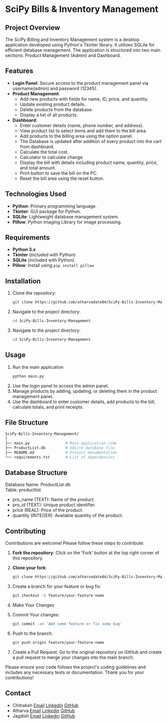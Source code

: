 # SciPy Bills & Inventory Management

## Project Overview
The SciPy Billing and Inventory Management system is a desktop application developed using Python's Tkinter library. It utilizes SQLite for efficient database management. The application is structured into two main sections: Product Management (Admin) and Dashboard.

## Features
- **Login Panel**: Secure access to the product management panel via username(admin) and password (12345).
- **Product Management**:
  - Add new products with fields for name, ID, price, and quantity.
  - Update existing product details.
  - Delete products from the database.
  - Display a list of all products.
- **Dashboard**:
  - Enter customer details (name, phone number, and address).
  - View product list to select items and add them to the bill area.
  - Add products to the billing area using the option panel.
  - The Database is updated after addition of every product into the cart from dashboard.
  - Calculate the total cost.
  - Calculator to calculate change.
  - Display the bill with details including product name, quantity, price, and total amount.
  - Print button to save the bill on the PC.
  - Reset the bill area using the reset button.

## Technologies Used
- **Python**: Primary programming language.
- **Tkinter**: GUI package for Python.
- **SQLite**: Lightweight database management system.
- **Pillow**: Python Imaging Library for image processing.

## Requirements
- **Python 3.x**
- **Tkinter** (included with Python)
- **SQLite** (included with Python)
- **Pillow**: Install using `pip install pillow`

## Installation
1. Clone the repository:
   ```bash
   git clone https://github.com/atharvadate04/SciPy-Bills-Inventory-Management.git
2. Navigate to the project directory:
   ```bash
   cd SciPy-Bills-Inventory-Management
3. Navigate to the project directory:
   ```bash
   cd SciPy-Bills-Inventory-Management
   
## Usage
1. Run the main application
   ```bash
   python main.py
2. Use the login panel to access the admin panel.
3. Manage products by adding, updating, or deleting them in the product management panel.
4. Use the dashboard to enter customer details, add products to the bill, calculate totals, and print receipts.

## File Structure
  ```bash
  SciPy-Bills-Inventory-Management/
│
├── main.py                # Main application code
├── ProductList.db         # SQLite database file
├── README.md              # Project documentation
└── requirements.txt       # List of dependencies
```
## Database Structure
Database Name: ProductList.db</br>
Table: productlist
- pro_name (TEXT): Name of the product.
- pro_id (TEXT): Unique product identifier.
- price (REAL): Price of the product.
- quantity (INTEGER): Available quantity of the product.

## Contributing
Contributions are welcome! Please follow these steps to contribute:

1. **Fork the repository**: Click on the 'Fork' button at the top right corner of this repository.

2. **Clone your fork**: 
   ```bash
   git clone https://github.com/atharvadate04/SciPy-Bills-Inventory-Management.git
3. Create a branch for your feature or bug fix:
   ```bash
   git checkout -b feature/your-feature-name
4. Make Your Changes
5. Commit Your changes:
   ```bash
   git commit -am 'Add some feature or fix some bug'
6. Push to the branch:
   ```bash
   git push origin feature/your-feature-name
7. Create a Pull Request: Go to the original repository on GitHub and create a pull request to merge your changes into the main branch.

Please ensure your code follows the project's coding guidelines and includes any necessary tests or documentation.
Thank you for your contributions!

## Contact
- Chitraksh
  [Email](chitrakshchavan4@gmail.com)
  [Linkedin](https://www.linkedin.com/in/chitraksh-chavan-937771254/)
  [GitHub](https://github.com/Chitraksh09error)
- Atharva
  [Email](atharva40date@gmail.com)
  [Linkedin](https://www.linkedin.com/in/atharva-date-44278328a/)
  [GitHub](https://github.com/atharvadate04/)
- Jagdish
  [Email](jagdishkachhawahjk@gmail.com)
  [Linkedin](linkedin.com/in/jagdish-kachhawah-21jk)
  [GitHub](https://github.com/jagdish-kachhawah)

